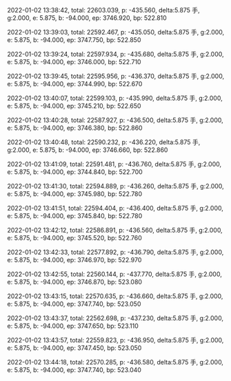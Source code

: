 2022-01-02 13:38:42, total: 22603.039, p: -435.560, delta:5.875 手, g:2.000, e: 5.875, b: -94.000, ep: 3746.920, bp: 522.810

2022-01-02 13:39:03, total: 22592.467, p: -435.050, delta:5.875 手, g:2.000, e: 5.875, b: -94.000, ep: 3747.750, bp: 522.850

2022-01-02 13:39:24, total: 22597.934, p: -435.680, delta:5.875 手, g:2.000, e: 5.875, b: -94.000, ep: 3746.000, bp: 522.710

2022-01-02 13:39:45, total: 22595.956, p: -436.370, delta:5.875 手, g:2.000, e: 5.875, b: -94.000, ep: 3744.990, bp: 522.670

2022-01-02 13:40:07, total: 22599.103, p: -435.990, delta:5.875 手, g:2.000, e: 5.875, b: -94.000, ep: 3745.210, bp: 522.650

2022-01-02 13:40:28, total: 22587.927, p: -436.500, delta:5.875 手, g:2.000, e: 5.875, b: -94.000, ep: 3746.380, bp: 522.860

2022-01-02 13:40:48, total: 22590.232, p: -436.220, delta:5.875 手, g:2.000, e: 5.875, b: -94.000, ep: 3746.660, bp: 522.860

2022-01-02 13:41:09, total: 22591.481, p: -436.760, delta:5.875 手, g:2.000, e: 5.875, b: -94.000, ep: 3744.840, bp: 522.700

2022-01-02 13:41:30, total: 22594.889, p: -436.260, delta:5.875 手, g:2.000, e: 5.875, b: -94.000, ep: 3745.980, bp: 522.780

2022-01-02 13:41:51, total: 22594.404, p: -436.400, delta:5.875 手, g:2.000, e: 5.875, b: -94.000, ep: 3745.840, bp: 522.780

2022-01-02 13:42:12, total: 22586.891, p: -436.560, delta:5.875 手, g:2.000, e: 5.875, b: -94.000, ep: 3745.520, bp: 522.760

2022-01-02 13:42:33, total: 22577.892, p: -436.790, delta:5.875 手, g:2.000, e: 5.875, b: -94.000, ep: 3746.970, bp: 522.970

2022-01-02 13:42:55, total: 22560.144, p: -437.770, delta:5.875 手, g:2.000, e: 5.875, b: -94.000, ep: 3746.870, bp: 523.080

2022-01-02 13:43:15, total: 22570.635, p: -436.660, delta:5.875 手, g:2.000, e: 5.875, b: -94.000, ep: 3747.740, bp: 523.050

2022-01-02 13:43:37, total: 22562.698, p: -437.230, delta:5.875 手, g:2.000, e: 5.875, b: -94.000, ep: 3747.650, bp: 523.110

2022-01-02 13:43:57, total: 22559.823, p: -436.950, delta:5.875 手, g:2.000, e: 5.875, b: -94.000, ep: 3747.450, bp: 523.050

2022-01-02 13:44:18, total: 22570.285, p: -436.580, delta:5.875 手, g:2.000, e: 5.875, b: -94.000, ep: 3747.740, bp: 523.040